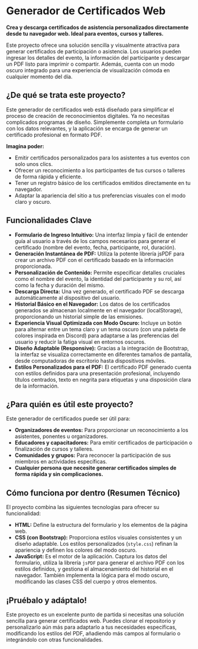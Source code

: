 # Generador de Certificados Web 

**Crea y descarga certificados de asistencia personalizados directamente desde tu navegador web. Ideal para eventos, cursos y talleres.**

Este proyecto ofrece una solución sencilla y visualmente atractiva para generar certificados de participación o asistencia. Los usuarios pueden ingresar los detalles del evento, la información del participante y descargar un PDF listo para imprimir o compartir. Además, cuenta con un modo oscuro integrado para una experiencia de visualización cómoda en cualquier momento del día.

## ¿De qué se trata este proyecto?

Este generador de certificados web está diseñado para simplificar el proceso de creación de reconocimientos digitales. Ya no necesitas complicados programas de diseño. Simplemente completa un formulario con los datos relevantes, y la aplicación se encarga de generar un certificado profesional en formato PDF.

**Imagina poder:**

* Emitir certificados personalizados para los asistentes a tus eventos con solo unos clics.
* Ofrecer un reconocimiento a los participantes de tus cursos o talleres de forma rápida y eficiente.
* Tener un registro básico de los certificados emitidos directamente en tu navegador.
* Adaptar la apariencia del sitio a tus preferencias visuales con el modo claro y oscuro.

## Funcionalidades Clave

* **Formulario de Ingreso Intuitivo:** Una interfaz limpia y fácil de entender guía al usuario a través de los campos necesarios para generar el certificado (nombre del evento, fecha, participante, rol, duración).
* **Generación Instantánea de PDF:** Utiliza la potente librería jsPDF para crear un archivo PDF con el certificado basado en la información proporcionada.
* **Personalización de Contenido:** Permite especificar detalles cruciales como el nombre del evento, la identidad del participante y su rol, así como la fecha y duración del mismo.
* **Descarga Directa:** Una vez generado, el certificado PDF se descarga automáticamente al dispositivo del usuario.
* **Historial Básico en el Navegador:** Los datos de los certificados generados se almacenan localmente en el navegador (localStorage), proporcionando un historial simple de las emisiones.
* **Experiencia Visual Optimizada con Modo Oscuro:** Incluye un botón para alternar entre un tema claro y un tema oscuro (con una paleta de colores inspirada en Discord) para adaptarse a las preferencias del usuario y reducir la fatiga visual en entornos oscuros.
* **Diseño Adaptable (Responsive):** Gracias a la integración de Bootstrap, la interfaz se visualiza correctamente en diferentes tamaños de pantalla, desde computadoras de escritorio hasta dispositivos móviles.
* **Estilos Personalizados para el PDF:** El certificado PDF generado cuenta con estilos definidos para una presentación profesional, incluyendo títulos centrados, texto en negrita para etiquetas y una disposición clara de la información.

## ¿Para quién es útil este proyecto?

Este generador de certificados puede ser útil para:

* **Organizadores de eventos:** Para proporcionar un reconocimiento a los asistentes, ponentes u organizadores.
* **Educadores y capacitadores:** Para emitir certificados de participación o finalización de cursos y talleres.
* **Comunidades y grupos:** Para reconocer la participación de sus miembros en actividades específicas.
* **Cualquier persona que necesite generar certificados simples de forma rápida y sin complicaciones.**

## Cómo funciona por dentro (Resumen Técnico)

El proyecto combina las siguientes tecnologías para ofrecer su funcionalidad:

* **HTML:** Define la estructura del formulario y los elementos de la página web.
* **CSS (con Bootstrap):** Proporciona estilos visuales consistentes y un diseño adaptable. Los estilos personalizados (`style.css`) refinan la apariencia y definen los colores del modo oscuro.
* **JavaScript:** Es el motor de la aplicación. Captura los datos del formulario, utiliza la librería `jsPDF` para generar el archivo PDF con los estilos definidos, y gestiona el almacenamiento del historial en el navegador. También implementa la lógica para el modo oscuro, modificando las clases CSS del cuerpo y otros elementos.

## ¡Pruébalo y adáptalo!

Este proyecto es un excelente punto de partida si necesitas una solución sencilla para generar certificados web. Puedes clonar el repositorio y personalizarlo aún más para adaptarlo a tus necesidades específicas, modificando los estilos del PDF, añadiendo más campos al formulario o integrándolo con otras funcionalidades.

